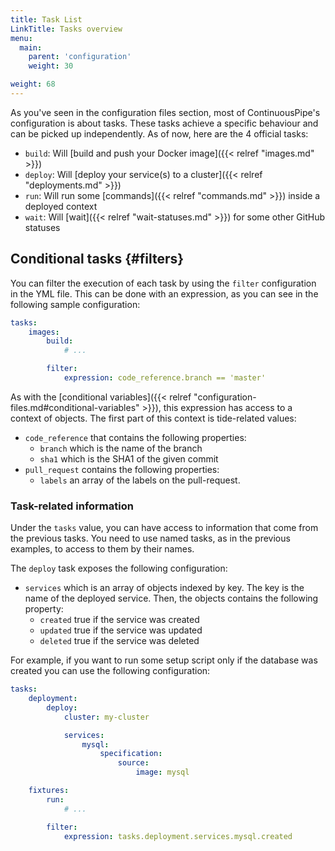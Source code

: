 ```yaml
---
title: Task List
LinkTitle: Tasks overview
menu:
  main:
    parent: 'configuration'
    weight: 30

weight: 68
---
```

As you've seen in the configuration files section, most of ContinuousPipe's configuration is about tasks. These tasks achieve a specific behaviour and can be picked up independently. As of now, here are the 4 official tasks:

* `build`: Will [build and push your Docker image]({{< relref "images.md" >}})
* `deploy`: Will [deploy your service(s) to a cluster]({{< relref "deployments.md" >}})
* `run`: Will run some [commands]({{< relref "commands.md" >}}) inside a deployed context
* `wait`: Will [wait]({{< relref "wait-statuses.md" >}}) for some other GitHub statuses

## Conditional tasks {#filters}
You can filter the execution of each task by using the `filter` configuration in the YML file. This can be done with an expression, as you can see in the following sample configuration:

``` yaml
tasks:
    images:
        build:
            # ...

        filter:
            expression: code_reference.branch == 'master'
```

As with the [conditional variables]({{< relref "configuration-files.md#conditional-variables" >}}), this expression has access to a context of objects. The first part of this context is tide-related values:

* `code_reference` that contains the following properties:
  - `branch` which is the name of the branch
  - `sha1` which is the SHA1 of the given commit
* `pull_request` contains the following properties:
  - `labels` an array of the labels on the pull-request.

### Task-related information

Under the `tasks` value, you can have access to information that come from the previous tasks. You need to use named tasks, as in the previous examples, to access to them by their names.

The `deploy` task exposes the following configuration:

* `services` which is an array of objects indexed by key. The key is the name of the deployed service. Then, the objects contains the following property:
  - `created` true if the service was created
  - `updated` true if the service was updated
  - `deleted` true if the service was deleted

For example, if you want to run some setup script only if the database was created you can use the following configuration:

``` yaml
tasks:
    deployment:
        deploy:
            cluster: my-cluster

            services:
                mysql:
                    specification:
                        source:
                            image: mysql

    fixtures:
        run:
            # ...

        filter:
            expression: tasks.deployment.services.mysql.created
```
